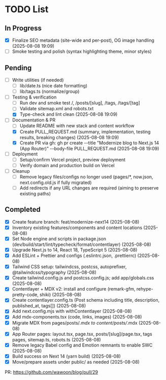 # TODO List

## In Progress
- [x] Finalize SEO metadata (site-wide and per-post), OG image handling (2025-08-08 19:09)
- [ ] Smoke testing and polish (syntax highlighting theme, minor styles)

## Pending
- [ ] Write utilities (if needed)
  - [ ] lib/date.ts (nice date formatting)
  - [ ] lib/tags.ts (normalize/group)
- [ ] Testing & verification
  - [ ] Run dev and smoke test /, /posts/[slug], /tags, /tags/[tag]
  - [ ] Validate sitemap.xml and robots.txt
  - [x] Type-check and lint clean (2025-08-08 19:09)
- [ ] Documentation & PR
  - [ ] Update README with new stack and content workflow
  - [x] Create PULL_REQUEST.md (summary, implementation, testing results, breaking changes) (2025-08-08 19:09)
  - [x] Create PR via gh: gh pr create --title "Modernize blog to Next.js 14 (App Router)" --body-file PULL_REQUEST.md (2025-08-08 19:09)
- [ ] Deployment
  - [ ] Setup/confirm Vercel project, preview deployment
  - [ ] Verify domain and production build on Vercel
- [ ] Cleanup
  - [ ] Remove legacy files/configs no longer used (pages/*, now.json, next.config.old.js if fully migrated)
  - [ ] Add redirects if any URL changes are required (aiming to preserve existing paths)

## Completed
- [x] Create feature branch: feat/modernize-next14 (2025-08-08)
- [x] Inventory existing features/components and content locations (2025-08-08)
- [x] Set Node engine and scripts in package.json (dev/build/start/lint/typecheck/format/contentlayer) (2025-08-08)
- [x] Upgrade Next.js to 14, React 18, TypeScript 5 (2025-08-08)
- [x] Add ESLint + Prettier and configs (.eslintrc.json, .prettierrc) (2025-08-08)
- [x] Tailwind CSS setup: tailwindcss, postcss, autoprefixer, @tailwindcss/typography (2025-08-08)
- [x] Create tailwind.config.js and postcss.config.js; add app/globals.css (2025-08-08)
- [x] Contentlayer + MDX v2: install and configure (remark-gfm, rehype-pretty-code, shiki) (2025-08-08)
- [x] Create contentlayer.config.ts (Post schema including title, description, published_at, tags[]) (2025-08-08)
- [x] Add next.config.mjs with withContentlayer (2025-08-08)
- [x] Add mdx-components.tsx (code, links, images) (2025-08-08)
- [x] Migrate MDX from pages/posts/*.mdx to content/posts/*.mdx (2025-08-08)
- [x] App Router pages: layout.tsx, page.tsx, posts/[slug]/page.tsx, tags pages, sitemap.ts, robots.ts (2025-08-08)
- [x] Remove legacy Babel config and Emotion remnants to enable SWC (2025-08-08)
- [x] Build success on Next 14 (yarn build) (2025-08-08)
- [x] Move/prepare assets under public/ as needed (2025-08-08)

PR: https://github.com/wawoon/blog/pull/29
